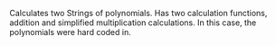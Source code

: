 Calculates two Strings of polynomials. Has two calculation functions, addition and simplified multiplication calculations. In this case, the polynomials were hard coded in.
